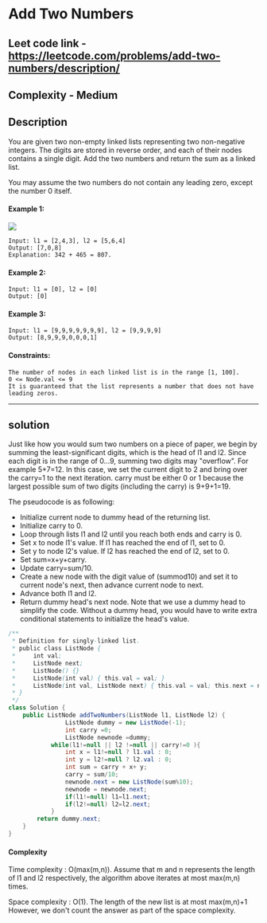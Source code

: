 # Add Two Numbers

## Leet code link - https://leetcode.com/problems/add-two-numbers/description/

## Complexity - Medium

## Description
You are given two non-empty linked lists representing two non-negative integers. The digits are stored in reverse order, and each of their nodes contains a single digit. Add the two numbers and return the sum as a linked list.

You may assume the two numbers do not contain any leading zero, except the number 0 itself.

 

#### Example 1:
<img src="https://assets.leetcode.com/uploads/2020/10/02/addtwonumber1.jpg" />

```
Input: l1 = [2,4,3], l2 = [5,6,4]
Output: [7,0,8]
Explanation: 342 + 465 = 807.
```
#### Example 2:
```
Input: l1 = [0], l2 = [0]
Output: [0]
```
#### Example 3:
```
Input: l1 = [9,9,9,9,9,9,9], l2 = [9,9,9,9]
Output: [8,9,9,9,0,0,0,1]
 ```

#### Constraints:
```
The number of nodes in each linked list is in the range [1, 100].
0 <= Node.val <= 9
It is guaranteed that the list represents a number that does not have leading zeros.
```

---
## solution
Just like how you would sum two numbers on a piece of paper, we begin by summing the least-significant digits, which is the head of l1 and l2. Since each digit is in the range of 0…9, summing two digits may "overflow". For example 5+7=12. In this case, we set the current digit to 2 and bring over the carry=1 to the next iteration. carry must be either 0 or 1 because the largest possible sum of two digits (including the carry) is 9+9+1=19.

The pseudocode is as following:

- Initialize current node to dummy head of the returning list.
- Initialize carry to 0.
- Loop through lists l1 and l2 until you reach both ends and carry is 0.
- Set x to node l1's value. If l1 has reached the end of l1, set to 0.
- Set y to node l2's value. If l2 has reached the end of l2, set to 0.
- Set sum=x+y+carry.
- Update carry=sum/10.
- Create a new node with the digit value of (summod10) and set it to current node's next, then advance current node to next.
- Advance both l1 and l2.
- Return dummy head's next node.
Note that we use a dummy head to simplify the code. Without a dummy head, you would have to write extra conditional statements to initialize the head's value.

```java
/**
 * Definition for singly-linked list.
 * public class ListNode {
 *     int val;
 *     ListNode next;
 *     ListNode() {}
 *     ListNode(int val) { this.val = val; }
 *     ListNode(int val, ListNode next) { this.val = val; this.next = next; }
 * }
 */
class Solution {
    public ListNode addTwoNumbers(ListNode l1, ListNode l2) {
                ListNode dummy = new ListNode(-1);
                int carry =0;
                ListNode newnode =dummy;
            while(l1!=null || l2 !=null || carry!=0 ){
                int x = l1!=null ? l1.val : 0;
                int y = l2!=null ? l2.val : 0;
                int sum = carry + x+ y;
                carry = sum/10;
                newnode.next = new ListNode(sum%10);
                newnode = newnode.next;
                if(l1!=null) l1=l1.next;
                if(l2!=null) l2=l2.next;
            }
        return dummy.next;
    }
}
```
#### Complexity
Time complexity : O(max(m,n)). Assume that m and n represents the length of l1 and l2 respectively, the algorithm above iterates at most max(m,n) times.

Space complexity : O(1). The length of the new list is at most max(m,n)+1 However, we don't count the answer as part of the space complexity.
